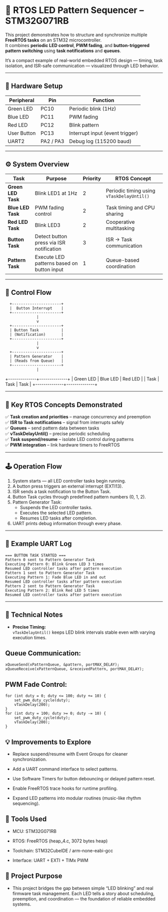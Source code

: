 # 🔷 RTOS LED Pattern Sequencer – STM32G071RB

This project demonstrates how to structure and synchronize multiple **FreeRTOS tasks** on an STM32 microcontroller.  
It combines **periodic LED control**, **PWM fading**, and **button-triggered pattern switching** using **task notifications** and **queues**.

It’s a compact example of real-world embedded RTOS design — timing, task isolation, and ISR-safe communication — visualized through LED behavior.

---

## 🧩 Hardware Setup

| Peripheral | Pin | Function |
|-------------|-----|----------|
| Green LED | PC10 | Periodic blink (1Hz) |
| Blue LED | PC11 | PWM fading |
| Red LED | PC12 | Blink pattern |
| User Button | PC13 | Interrupt input (event trigger) |
| UART2 | PA2 / PA3 | Debug log (115200 baud) |

---

## ⚙️ System Overview

| Task | Purpose | Priority | RTOS Concept |
|------|----------|-----------|---------------|
| **Green LED Task** | Blink LED1 at 1Hz | 2 | Periodic timing using `vTaskDelayUntil()` |
| **Blue LED Task** | PWM fading control | 2 | Task timing and CPU sharing |
| **Red LED Task** | Blink LED3 | 2 | Cooperative multitasking |
| **Button Task** | Detect button press via ISR notification | 3 | ISR → Task communication |
| **Pattern Task** | Execute LED patterns based on button input | 1 | Queue-based coordination |

---

## 🔄 Control Flow
      +----------------------+
      |  Button Interrupt    |
      +----------------------+
                  |
                  v
      +----------------------+
      | Button Task          |
      | (Notification)       |
      +----------------------+
                  |
                  v
      +----------------------+
      | Pattern Generator    |
      | (Reads from Queue)   |
      +----------------------+
                  |
   +--------------+--------------+
   | Green LED | Blue LED | Red LED |
   |   Task    |   Task   |   Task  |
   +--------------+--------------+


---

## 🧠 Key RTOS Concepts Demonstrated

✅ **Task creation and priorities** – manage concurrency and preemption  
✅ **ISR to Task notifications** – signal from interrupts safely  
✅ **Queues** – send pattern data between tasks  
✅ **vTaskDelayUntil()** – precise periodic scheduling  
✅ **Task suspend/resume** – isolate LED control during patterns  
✅ **PWM integration** – link hardware timers to FreeRTOS  

---

## 🕹️ Operation Flow

1. System starts — all LED controller tasks begin running.  
2. A button press triggers an external interrupt (EXTI13).  
3. ISR sends a task notification to the Button Task.  
4. Button Task cycles through predefined pattern numbers (0, 1, 2).  
5. Pattern Generator Task:
   - Suspends the LED controller tasks.
   - Executes the selected LED pattern.
   - Resumes LED tasks after completion.  
6. UART prints debug information through every phase.

---

## 🧾 Example UART Log

```
=== BUTTON TASK STARTED ===
Pattern 0 sent to Pattern Generator Task
Executing Pattern 0: Blink Green LED 3 times
Resumed LED controller tasks after pattern execution
Pattern 1 sent to Pattern Generator Task
Executing Pattern 1: Fade Blue LED in and out
Resumed LED controller tasks after pattern execution
Pattern 2 sent to Pattern Generator Task
Executing Pattern 2: Blink Red LED 5 times
Resumed LED controller tasks after pattern execution
```


---

## 🔧 Technical Notes

- **Precise Timing:**  
  `vTaskDelayUntil()` keeps LED blink intervals stable even with varying execution times.  

## Queue Communication: 
 
```
xQueueSend(xPatternQueue, &pattern, portMAX_DELAY);
xQueueReceive(xPatternQueue, &receivedPattern, portMAX_DELAY);
```
## PWM Fade Control:  

```
for (int duty = 0; duty <= 100; duty += 10) {
    set_pwm_duty_cycle(duty);
    vTaskDelay(200);
}
for (int duty = 100; duty >= 0; duty -= 10) {
    set_pwm_duty_cycle(duty);
    vTaskDelay(200);
}
```

## 💡 Improvements to Explore

- Replace suspend/resume with Event Groups for cleaner synchronization.

- Add a UART command interface to select patterns.

- Use Software Timers for button debouncing or delayed pattern reset.

- Enable FreeRTOS trace hooks for runtime profiling.

- Expand LED patterns into modular routines (music-like rhythm sequencing).

## 🧰 Tools Used

- MCU: STM32G071RB

- RTOS: FreeRTOS (heap_4.c, 3072 bytes heap)

- Toolchain: STM32CubeIDE / arm-none-eabi-gcc

- Interface: UART + EXTI + TIMx PWM

## 🧩 Project Purpose

- This project bridges the gap between simple “LED blinking” and real firmware task management.
Each LED tells a story about scheduling, preemption, and coordination — the foundation of reliable embedded systems.